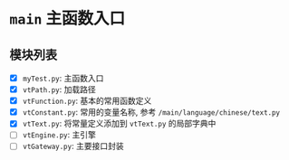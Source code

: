 # `main` 主函数入口

## 模块列表

- [X] `myTest.py`: 主函数入口
- [X] `vtPath.py`: 加载路径
- [X] `vtFunction.py`: 基本的常用函数定义
- [X] `vtConstant.py`: 常用的变量名称, 参考 `/main/language/chinese/text.py`
- [X] `vtText.py`: 将常量定义添加到 `vtText.py` 的局部字典中
- [ ] `vtEngine.py`: 主引擎
- [ ] `vtGateway.py`: 主要接口封装
